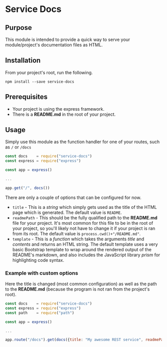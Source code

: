 # Service Docs

## Purpose

This module is intended to provide a quick way to serve your module/project's documentation files as HTML.

## Installation

From your project's root, run the following.

```
npm install --save service-docs
```

## Prerequisites

* Your project is using the express framework.
* There is a **README.md** in the root of your project.

## Usage

Simply use this module as the function handler for one of your routes, such as ```/``` or ```/docs```

```javascript
const docs    = require("service-docs")
const express = require("express")

const app = express()

...

app.get("/", docs())
```

There are only a couple of options that can be configured for now.

* ```title``` - This is a *string* which simply gets used as the title of the HTML page which is generated. The default value is ```README```.
* ```readmePath``` - This should be the fully qualified path to the **README.md** file for your project. It's most common for this file to be in the root of your project, so you'll likely not have to change it if your project is ran from its root. The default value is ```process.cwd()+"/README.md"```.
* ```template``` - This is a *function* which takes the arguments *title* and *contents* and returns an HTML string. The default template uses a very basic Bootstrap template to wrap around the rendered output of the README's markdown, and also includes the JavaScript library *prism* for highlighting code syntax.

### Example with custom options

Here the title is changed (most common configuration) as well as the path to the **README.md** (because the program is not ran from the project's root).

```javascript
const docs    = require("service-docs")
const express = require("express")
const path    = require("path")

const app = express()

...

app.route("/docs").get(docs({title: "My awesome REST service", readmePath: path.resolve("./README.md")}))
```